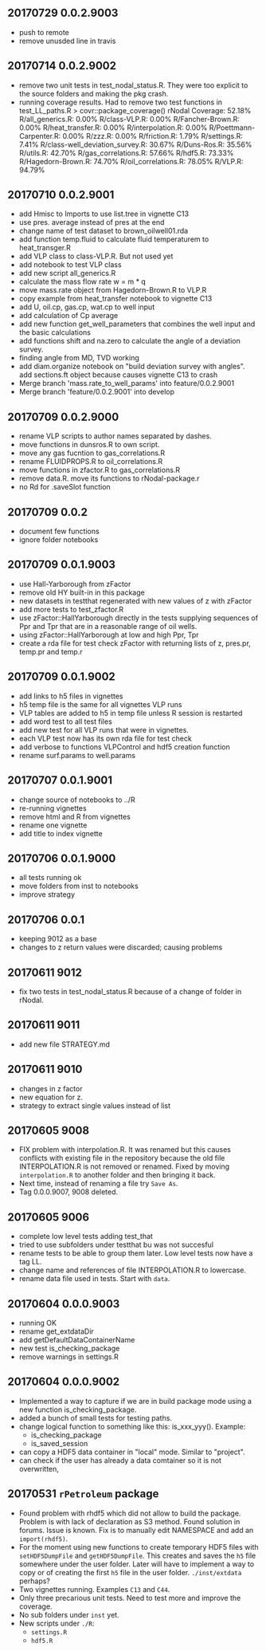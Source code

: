## 20170729 0.0.2.9003
* push to remote
* remove unusded line in travis


## 20170714 0.0.2.9002
* remove two unit tests in test_nodal_status.R. They were too explicit to the source folders and making the pkg crash.
* running coverage results. Had to remove two test functions in test_LL_paths.R
        > covr::package_coverage()
        rNodal Coverage: 52.18%
        R/all_generics.R: 0.00%
        R/class-VLP.R: 0.00%
        R/Fancher-Brown.R: 0.00%
        R/heat_transfer.R: 0.00%
        R/interpolation.R: 0.00%
        R/Poettmann-Carpenter.R: 0.00%
        R/zzz.R: 0.00%
        R/friction.R: 1.79%
        R/settings.R: 7.41%
        R/class-well_deviation_survey.R: 30.67%
        R/Duns-Ros.R: 35.56%
        R/utils.R: 42.70%
        R/gas_correlations.R: 57.66%
        R/hdf5.R: 73.33%
        R/Hagedorn-Brown.R: 74.70%
        R/oil_correlations.R: 78.05%
        R/VLP.R: 94.79%
        

## 20170710 0.0.2.9001
* add Hmisc to Imports to use list.tree in vignette C13
* use pres. average instead of pres at the end
* change name of test dataset to brown_oilwell01.rda
* add function temp.fluid to calculate fluid temperaturem to heat_transger.R
* add VLP class to class-VLP.R. But not used yet
* add notebook to test VLP class
* add new script all_generics.R
* calculate the mass flow rate w = m * q
* move mass.rate object from Hagedorn-Brown.R to VLP.R
* copy example from heat_transfer notebook to vignette C13
* add U, oil.cp, gas.cp, wat.cp to well input
* add calculation of Cp average
* add new function get_well_parameters that combines the well input and the basic calculations
* add functions shift and na.zero to calculate the angle of a deviation survey.
* finding angle from MD, TVD working
* add diam.organize notebook on "build deviation survey with angles". add sections.ft object because causes vignette C13 to crash
* Merge branch 'mass.rate_to_well_params' into feature/0.0.2.9001
* Merge branch 'feature/0.0.2.9001' into develop

## 20170709 0.0.2.9000
* rename VLP scripts to author names separated by dashes.
* move functions in dunsros.R to own script.
* move any gas fucntion to gas_correlations.R
* rename FLUIDPROPS.R to oil_correlations.R
* move functions in zfactor.R to gas_correlations.R
* remove data.R. move its functions to rNodal-package.r
* no Rd for .saveSlot function

## 20170709 0.0.2
* document few functions
* ignore folder notebooks


## 20170709 0.0.1.9003
* use Hall-Yarborough from zFactor
* remove old HY built-in in this package
* new datasets in testthat regenerated with new values of z with zFactor
* add more tests to test_zfactor.R
* use zFactor::HallYarborough directly in the tests supplying sequences of Ppr and Tpr that are in a reasonable range of oil wells.
* using zFactor::HallYarborough at low and high Ppr, Tpr
* create a rda file for test check zFactor with returning lists of z, pres.pr, temp.pr and temp.r


## 20170709 0.0.1.9002
* add links to h5 files in vignettes
* h5 temp file is the same for all vignettes VLP runs
* VLP tables are added to h5 in temp file unless R session is restarted
* add word test to all test files
* add new test for all VLP runs that were in vignettes. 
* each VLP test now has its own rda file for test check
* add verbose to functions VLPControl and hdf5 creation function
* rename surf.params to well.params

## 20170707 0.0.1.9001
* change source of notebooks to ../R
* re-running vignettes
* remove html and R from vignettes
* rename one vignette
* add title to index vignette


## 20170706 0.0.1.9000
* all tests running ok
* move folders from inst to notebooks
* improve strategy


## 20170706 0.0.1
* keeping 9012 as a base
* changes to z return values were discarded; causing problems

## 20170611 9012
* fix two tests in test_nodal_status.R because of a change of folder in rNodal.

## 20170611 9011
* add new file STRATEGY.md

## 20170611 9010
* changes in z factor
* new equation for z.
* strategy to extract single values instead of list

## 20170605 9008
* FIX problem with interpolation.R. It was renamed but this causes conflicts 
with existing file in the repository because the old file INTERPOLATION.R is not
removed or renamed. Fixed by moving `interpolation.R` to another folder and then
bringing it back.
* Next time, instead of renaming a file try `Save As`.
* Tag 0.0.0.9007, 9008 deleted.


## 20170605 9006
* complete low level tests adding test_that
* tried to use subfolders under testthat bu was not succesful
* rename tests to be able to group them later. Low level tests now have a tag LL.
* change name and references of file INTERPOLATION.R to lowercase.
* rename data file used in tests. Start with `data`.


## 20170604 0.0.0.9003
* running OK
* rename get_extdataDir
* add getDefaultDataContainerName
* new test is_checking_package
* remove warnings in settings.R


## 20170604 0.0.0.9002
* Implemented a way to capture if we are in build package mode using a new function is_checking_package.
* added a bunch of small tests for testing paths.
* change logical function to something like this: is_xxx_yyy(). Example: 
    * is_checking_package
    * is_saved_session
* can copy a HDF5 data container in "local" mode. Similar to "project". 
* can check if the user has already a data comtainer so it is not overwritten,


## 20170531 `rPetroleum` package
* Found problem with rhdf5 which did not allow to build the package. Problem is with lack of declaration as S3 method. Found solution in forums. Issue is known. Fix is to manually edit NAMESPACE and add an `import(rhdf5)`. 
* For the moment using new functions to create temporary HDF5 files with `setHDF5DumpFile` and `getHDF5DumpFile`. This creates and saves the `h5` file somewhere under the user folder. Later will have to implement a way to copy or of creating the first `h5` file in the user folder. `./inst/extdata` perhaps?
* Two vignettes running. Examples `C13` and `C44`.
* Only three precarious unit tests. Need to test more and improve the coverage.
* No sub folders under `inst` yet.
* New scripts under `./R`: 
  * `settings.R `
  * `hdf5.R`
